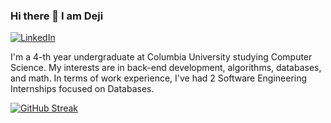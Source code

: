 ### Hi there 👋 I am Deji
[![LinkedIn](https://img.shields.io/badge/LinkedIn-0077B5?style=for-the-badge&logo=linkedin&logoColor=white)](https://www.linkedin.com/in/deji/)
<!--
**deji725/deji725** is a ✨ _special_ ✨ repository because its `README.md` (this file) appears on your GitHub profile.

Here are some ideas to get you started:

- 🔭 I’m currently working on ...
- 🌱 I’m currently learning ...
- 👯 I’m looking to collaborate on ...
- 🤔 I’m looking for help with ...
- 💬 Ask me about ...
- 📫 How to reach me: ...
- 😄 Pronouns: ...
- ⚡ Fun fact: ...
-->

I'm a 4-th year undergraduate at Columbia University studying Computer Science. My interests are in back-end development, algorithms, databases, and math. In terms of work experience, I've had 2 Software Engineering Internships focused on Databases.


[![GitHub Streak](https://streak-stats.demolab.com?user=deji725&hide_border=true)](https://git.io/streak-stats)

